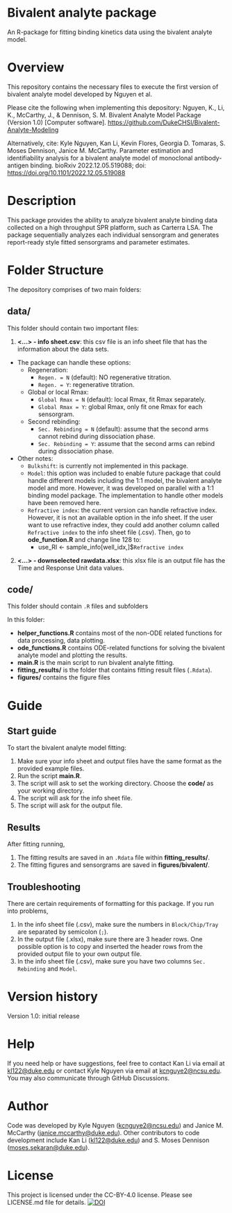 # Bivalent analyte package

An R-package for fitting binding kinetics data using the bivalent analyte model.

# Overview

This repository contains the necessary files to execute the first version of bivalent analyte model developed by Nguyen et al.

Please cite the following when implementing this depository: Nguyen, K., Li, K., McCarthy, J., & Dennison, S. M. Bivalent Analyte Model Package (Version 1.0) [Computer software]. https://github.com/DukeCHSI/Bivalent-Analyte-Modeling

Alternatively, cite: Kyle Nguyen, Kan Li, Kevin Flores, Georgia D. Tomaras, S. Moses Dennison, Janice M. McCarthy. Parameter estimation and identifiability analysis for a bivalent analyte model of monoclonal antibody-antigen binding. bioRxiv 2022.12.05.519088; doi: https://doi.org/10.1101/2022.12.05.519088

# Description

This package provides the ability to analyze bivalent analyte binding data collected on a high throughput SPR platform, such as Carterra LSA. The package sequentially analyzes each individual sensorgram and generates report-ready style fitted sensorgrams and parameter estimates.

# Folder Structure

The depository comprises of two main folders:

## data/

This folder should contain two important files:

1. **<...> - info sheet.csv**: this csv file is an info sheet file that has the information about the data sets.
  - The package can handle these options: 
    - Regeneration: 
      - `Regen. = N` (default): NO regenerative titration.
      - `Regen. = Y`: regenerative titration.
    - Global or local Rmax:
      - `Global Rmax = N` (default): local Rmax, fit Rmax separately.
      - `Global Rmax = Y`: global Rmax, only fit one Rmax for each sensorgram.
    - Second rebinding:
      - `Sec. Rebinding = N` (default): assume that the second arms cannot rebind during dissociation phase.
      - `Sec. Rebinding = Y`: assume that the second arms can rebind during dissociation phase.
  - Other notes:
    - `Bulkshift`: is currently not implemented in this package.
    - `Model`: this option was included to enable future package that could handle different models including the 1:1 model, the bivalent analyte model and more. However, it was developed on parallel with a 1:1 binding model package. The implementation to handle other models have been removed here.
    - `Refractive index`: the current version can handle refractive index. However, it is not an available option in the info sheet. If the user want to use refractive index, they could add another column called `Refractive index` to the info sheet file (.csv). Then, go to **ode_function.R** and change line 128 to:
      - use_RI <- sample_info[well_idx,]$`Refractive index`
2. **<...> - downselected rawdata.xlsx**: this xlsx file is an output file has the Time and Response Unit data values.

## code/

This folder should contain `.R` files and subfolders

In this folder:

- **helper_functions.R** contains most of the non-ODE related functions for data processing, data plotting.
- **ode_functions.R** contains ODE-related functions for solving the bivalent analyte model and plotting the results.
- **main.R** is the main script to run bivalent analyte fitting.
- **fitting_results/** is the folder that contains fitting result files (`.Rdata`).
- **figures/** contains the figure files

# Guide 

## Start guide

To start the bivalent analyte model fitting:

1. Make sure your info sheet and output files have the same format as the provided example files. 
2. Run the script **main.R**.
3. The script will ask to set the working directory. Choose the **code/** as your working directory.
4. The script will ask for the info sheet file.
5. The script will ask for the output file.

## Results

After fitting running,

1. The fitting results are saved in an `.Rdata` file within **fitting_results/**.
2. The fitting figures and sensorgrams are saved in **figures/bivalent/**.

## Troubleshooting

There are certain requirements of formatting for this package. If you run into problems,

1. In the info sheet file (.csv), make sure the numbers in `Block/Chip/Tray` are separated by semicolon (`;`).
2. In the output file (.xlsx), make sure there are 3 header rows. One possible option is to copy and inserted the header rows from the provided output file to your own output file.
3. In the info sheet file (.csv), make sure you have two columns `Sec. Rebinding` and `Model`.

# Version history
Version 1.0: initial release
# Help
If you need help or have suggestions, feel free to contact Kan Li via email at kl122@duke.edu or contact Kyle Nguyen via email at kcnguye2@ncsu.edu. You may also communicate through GitHub Discussions.
# Author
Code was developed by Kyle Nguyen (kcnguye2@ncsu.edu) and Janice M. McCarthy (janice.mccarthy@duke.edu).
Other contributors to code development include Kan Li (kl122@duke.edu) and S. Moses Dennison (moses.sekaran@duke.edu). 
# License
This project is licensed under the CC-BY-4.0 license. Please see LICENSE.md file for details.
[![DOI](https://zenodo.org/badge/656869471.svg)](https://zenodo.org/badge/latestdoi/656869471)

